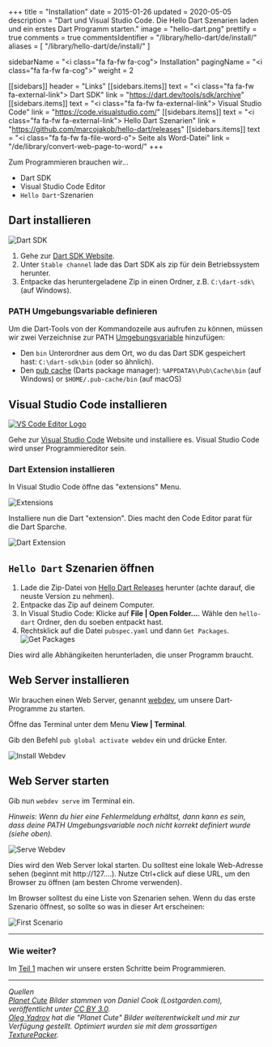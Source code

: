 +++
title = "Installation"
date = 2015-01-26
updated = 2020-05-05
description = "Dart und Visual Studio Code. Die Hello Dart Szenarien laden und ein erstes Dart Programm starten."
image = "hello-dart.png"
prettify = true
comments = true
commentsIdentifier = "/library/hello-dart/de/install/"
aliases = [ 
  "/library/hello-dart/de/install/" 
]

sidebarName = "<i class=\"fa fa-fw fa-cog\"></i> Installation"
pagingName = "<i class=\"fa fa-fw fa-cog\"></i>"
weight = 2

[[sidebars]]
header = "Links"
[[sidebars.items]]
text = "<i class=\"fa fa-fw fa-external-link\"></i> Dart SDK"
link = "https://dart.dev/tools/sdk/archive"
[[sidebars.items]]
text = "<i class=\"fa fa-fw fa-external-link\"></i> Visual Studio Code"
link = "https://code.visualstudio.com/"
[[sidebars.items]]
text = "<i class=\"fa fa-fw fa-external-link\"></i> Hello Dart Szenarien"
link = "https://github.com/marcojakob/hello-dart/releases"
[[sidebars.items]]
text = "<i class=\"fa fa-fw fa-file-word-o\"></i> Seite als Word-Datei"
link = "/de/library/convert-web-page-to-word/"
+++

Zum Programmieren brauchen wir... 

- Dart SDK
- Visual Studio Code Editor
- `Hello Dart`-Szenarien


## Dart installieren

![Dart SDK](dart-sdk-icon.png)

1. Gehe zur [Dart SDK Website](https://dart.dev/tools/sdk/archive).
2. Unter `Stable channel` lade das Dart SDK als zip für dein Betriebssystem herunter.
3. Entpacke das heruntergeladene Zip in einen Ordner, z.B. `C:\dart-sdk\` (auf Windows).

### PATH Umgebungsvariable definieren

Um die Dart-Tools von der Kommandozeile aus aufrufen zu können, müssen wir zwei Verzeichnise zur PATH [Umgebungsvariable](https://www.computerhope.com/issues/ch000549.htm) hinzufügen:

- Den `bin` Unterordner aus dem Ort, wo du das Dart SDK gespeichert hast: `C:\dart-sdk\bin` (oder so ähnlich).
- Den [pub cache](https://dart.dev/tools/pub/cmd/pub-global#running-a-script-from-your-path) (Darts package manager): `%APPDATA%\Pub\Cache\bin` (auf Windows) or `$HOME/.pub-cache/bin` (auf macOS)

## Visual Studio Code installieren

<a href="https://code.visualstudio.com/" target="_blank">![VS Code Editor Logo](vs-code-logo.png)
</a>

Gehe zur [Visual Studio Code](https://code.visualstudio.com/) Website und installiere es. Visual Studio Code wird unser Programmiereditor sein.


### Dart Extension installieren

In Visual Studio Code öffne das "extensions" Menu.

![Extensions](extensions.png)

Installiere nun die Dart "extension". Dies macht den Code Editor parat für die Dart Sparche.

![Dart Extension](extensions-dart.png)


## `Hello Dart` Szenarien öffnen

1. Lade die Zip-Datei von [Hello Dart Releases](https://github.com/marcojakob/hello-dart/releases) herunter (achte darauf, die neuste Version zu nehmen).  
2. Entpacke das Zip auf deinem Computer.
3. In Visual Studio Code: Klicke auf **File | Open Folder...**. Wähle den `hello-dart` Ordner, den du soeben entpackt hast.
4. Rechtsklick auf die Datei `pubspec.yaml` und dann `Get Packages`.   
![Get Packages](get-packages.png)

Dies wird alle Abhängikeiten herunterladen, die unser Programm braucht.

## Web Server installieren

Wir brauchen einen Web Server, genannt [webdev](https://dart.dev/tools/webdev), um unsere Dart-Programme zu starten.

Öffne das Terminal unter dem Menu **View | Terminal**.

Gib den Befehl `pub global activate webdev` ein und drücke Enter.

![Install Webdev](terminal-install-webdev.png)

##  Web Server starten

Gib nun `webdev serve` im Terminal ein.

*Hinweis: Wenn du hier eine Fehlermeldung erhältst, dann kann es sein, dass deine PATH Umgebungsvariable noch nicht korrekt definiert wurde (siehe oben).*

![Serve Webdev](terminal-start-webdev.png)

Dies wird den Web Server lokal starten. Du solltest eine lokale Web-Adresse sehen (beginnt mit http://127....). Nutze Ctrl+click auf diese URL, um den Browser zu öffnen (am besten Chrome verwenden).

Im Browser solltest du eine Liste von Szenarien sehen. Wenn du das erste Szenario öffnest, so sollte so was in dieser Art erscheinen:

![First Scenario](first-scenario.png)


***

### Wie weiter?

Im [Teil 1](/de/library/hello-dart/part1/) machen wir unsere ersten Schritte beim Programmieren.

***

*Quellen*<br>
<em class="small">
[Planet Cute](http://www.lostgarden.com/2007/05/dancs-miraculously-flexible-game.html) Bilder stammen von Daniel Cook (Lostgarden.com), veröffentlicht unter [CC BY 3.0](http://creativecommons.org/licenses/by/3.0/us/).<br>
[Oleg Yadrov](https://www.linkedin.com/in/olegyadrov) hat die "Planet Cute" Bilder weiterentwickelt und mir zur Verfügung gestellt. Optimiert wurden sie mit dem grossartigen [TexturePacker](https://www.codeandweb.com/texturepacker).
</em>